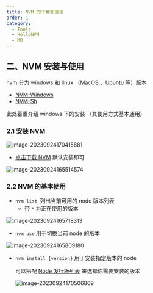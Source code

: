 ```yaml
---
title: NVM 的下载和使用
order: 1
category:
  - Tools
  - HelloNVM
  - MD
---
```


## 二、NVM 安装与使用

nvm 分为 windows 和 linux （MacOS 、Ubuntu 等）版本

- [NVM-Windows](https://github.com/coreybutler/nvm-windows)
- [NVM-Sh](https://github.com/nvm-sh/nvm)

此处着重介绍 windows 下的安装 （其使用方式基本通用）

### 2.1 安装 NVM

![image-20230924170415881](https://yong-gan-niu-niu-1311841992.cos.ap-beijing.myqcloud.com/images/image-20230924170415881.png)

- [点击下载 NVM](https://yong-gan-niu-niu-1311841992.cos.ap-beijing.myqcloud.com/tools/nvm-setup.exe) 默认安装即可

![image-20230924165514574](https://yong-gan-niu-niu-1311841992.cos.ap-beijing.myqcloud.com/images/image-20230924165514574.png)

### 2.2 NVM 的基本使用

- `nvm list `列出当前可用的 node 版本列表
    - 带 `*` 为正在使用的版本

![image-20230924165718313](https://yong-gan-niu-niu-1311841992.cos.ap-beijing.myqcloud.com/images/image-20230924165718313.png)

- `nvm use` 用于切换当前 node 的版本

![image-20230924165809180](https://yong-gan-niu-niu-1311841992.cos.ap-beijing.myqcloud.com/images/image-20230924165809180.png)

- `nvm install {version}` 用于安装指定版本的 node

  可以搭配 [Node 发行版列表](https://nodejs.org/zh-cn/download/releases) 来选择你需要安装的版本

  ![image-20230924170506869](https://yong-gan-niu-niu-1311841992.cos.ap-beijing.myqcloud.com/images/image-20230924170506869.png)

  